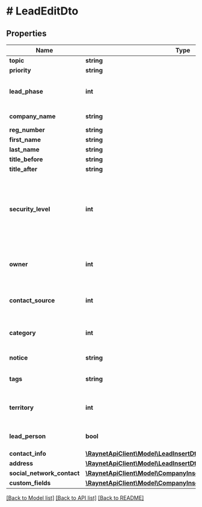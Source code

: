 # # LeadEditDto

## Properties

Name | Type | Description | Notes
------------ | ------------- | ------------- | -------------
**topic** | **string** | [Předmět] | [optional]
**priority** | **string** | [Priorita] | [optional]
**lead_phase** | **int** | [Stav leadu] ID záznamu z číselníku LeadPhase | [optional]
**company_name** | **string** | [Název společnosti] | [optional]
**reg_number** | **string** | [IČ] | [optional]
**first_name** | **string** | [Jméno] | [optional]
**last_name** | **string** | [Příjmení] | [optional]
**title_before** | **string** | [Titul před] | [optional]
**title_after** | **string** | [Titul za] | [optional]
**security_level** | **int** | [Bezpečnostní úroveň] ID bezpečnostní úrovně. Pokud není vyplněna je nastavena výchozí bezpečnostní skupina. | [optional]
**owner** | **int** | [Vlastník] ID kontaktní osoby, která je zároveň uživatelem | [optional]
**contact_source** | **int** | [Zdroj] ID záznamu z číselníku ContactSource | [optional]
**category** | **int** | [Kategorie] ID záznamu z číselníku LeadCategory | [optional]
**notice** | **string** | [Poznámka k leadu] | [optional]
**tags** | **string** | [Seznam štítků oddělených čárkou] | [optional]
**territory** | **int** | [Teritorium] ID záznamu z číselníku Territory | [optional]
**lead_person** | **bool** | [Jedná se o fyzickou osobu] | [optional]
**contact_info** | [**\RaynetApiClient\Model\LeadInsertDtoContactInfo**](LeadInsertDtoContactInfo.md) |  | [optional]
**address** | [**\RaynetApiClient\Model\LeadInsertDtoAddress**](LeadInsertDtoAddress.md) |  | [optional]
**social_network_contact** | [**\RaynetApiClient\Model\CompanyInsertDtoSocialNetworkContact**](CompanyInsertDtoSocialNetworkContact.md) |  | [optional]
**custom_fields** | [**\RaynetApiClient\Model\CompanyInsertDtoCustomFields**](CompanyInsertDtoCustomFields.md) |  | [optional]

[[Back to Model list]](../../README.md#models) [[Back to API list]](../../README.md#endpoints) [[Back to README]](../../README.md)
